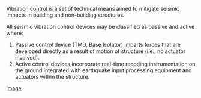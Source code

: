 Vibration control is a set of technical means aimed to mitigate seismic impacts in building and non-building structures.

All seismic vibration control devices may be classified as passive and active where:

1. Passive control device (TMD, Base Isolator) imparts forces that are developed directly as a result of motion of structure (i.e., no actuator involved).
2. Active control devices incorporate real-time recoding instrumentation on the ground integrated with earthquake input processing equipment and actuators within the structure.

[image](images/03.jpg)